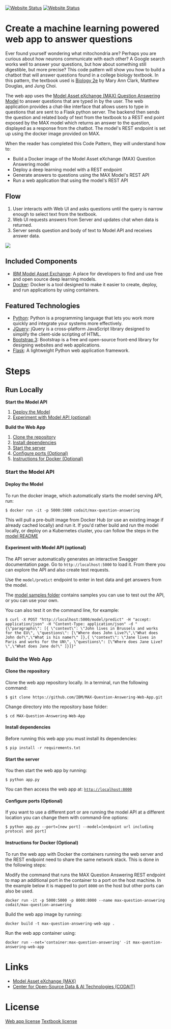 [![Website Status](https://img.shields.io/website/http/max-question-answering.max.us-south.containers.appdomain.cloud/swagger.json.svg?label=api+demo)](http://max-question-answering.max.us-south.containers.appdomain.cloud/) [![Website Status](https://img.shields.io/website/http/max-question-answering-web-app.max.us-south.containers.appdomain.cloud.svg)](http://max-question-answering-web-app.max.us-south.containers.appdomain.cloud/)

# Create a machine learning powered web app to answer questions

Ever found yourself wondering what mitochondria are? Perhaps you are curious about how neurons communicate with each other? A Google search works well to answer your questions, but how about something still digestible, but more precise? This code pattern will show you how to build a chatbot that will answer questions found in a college biology textbook. In this pattern, the textbook used is [Biology 2e](https://books.google.com/books/about/Biology_2e.html?id=JLPQtwEACAAJ) by Mary Ann Clark, Matthew Douglas, and Jung Choi. 

The web app uses the [Model Asset eXchange (MAX) Question Answering Model](https://github.com/IBM/MAX-Question-Answering) to answer questions that are typed in by the user. The web application provides a chat-like interface that allows users to type in questions that are sent to a Flask python server. The backend then sends the question and related body of text from the textbook to a REST end point exposed by the MAX model which returns an answer to the question, displayed as a response from the chatbot. The model's REST endpoint is set up using the docker image
provided on MAX.

When the reader has completed this Code Pattern, they will understand how to:

* Build a Docker image of the Model Asset eXchange (MAX) Question Answering model
* Deploy a deep learning model with a REST endpoint
* Generate answers to questions using the MAX Model's REST API
* Run a web application that using the model's REST API

## Flow

1. User interacts with Web UI and asks questions until the query is narrow enough to select text from the textbook.
2. Web UI requests answers from Server and updates chat when data is returned.
3. Server sends question and body of text to Model API and receives answer data.

![](example.png)

## Included Components

* [IBM Model Asset Exchange](https://developer.ibm.com/exchanges/models/): A place for developers to find and use
free and open source deep learning models.
* [Docker](https://www.docker.com): Docker is a tool designed to make it easier to create, deploy, and run applications
by using containers.

## Featured Technologies

* [Python](https://www.python.org/): Python is a programming language that lets you work more quickly and integrate
your systems more effectively.
* [JQuery](https://jquery.com): jQuery is a cross-platform JavaScript library designed to simplify the client-side
scripting of HTML.
* [Bootstrap 3](https://getbootstrap.com): Bootstrap is a free and open-source front-end library for designing websites
and web applications.
* [Flask](https://palletsprojects.com/p/flask/): A lightweight Python web application framework.

# Steps

## Run Locally

**Start the Model API**

1. [Deploy the Model](#deploy-the-model)
2. [Experiment with Model API (optional)](#experiment-with-model-api-optional)

**Build the Web App**

1. [Clone the repository](#clone-the-repository)
2. [Install dependencies](#install-dependencies)
3. [Start the server](#start-the-server)
4. [Configure ports (Optional)](#configure-ports-optional)
5. [Instructions for Docker (Optional)](#instructions-for-docker-optional)

### Start the Model API

#### Deploy the Model

To run the docker image, which automatically starts the model serving API, run:

```
$ docker run -it -p 5000:5000 codait/max-question-answering
```

This will pull a pre-built image from Docker Hub (or use an existing image if already cached locally) and run it.
If you'd rather build and run the model locally, or deploy on a Kubernetes cluster, you can follow the steps in the
[model README](https://github.ibm.com/CODAIT/MAX-Question-Answering#steps)

#### Experiment with Model API (optional)

The API server automatically generates an interactive Swagger documentation page.
Go to `http://localhost:5000` to load it. From there you can explore the API and also create test requests.

Use the `model/predict` endpoint to enter in text data and get answers from the model.

The [model samples folder](https://github.ibm.com/CODAIT/MAX-Question-Answering/tree/master/samples)
contains samples you can use to test out the API, or you can use your own.

You can also test it on the command line, for example:

```
$ curl -X POST "http://localhost:5000/model/predict" -H "accept: application/json" -H "Content-Type: application/json" -d "{\"paragraphs\": [{ \"context\": \"John lives in Brussels and works for the EU\", \"questions\": [\"Where does John Live?\",\"What does John do?\",\"What is his name?\" ]},{ \"context\": \"Jane lives in Paris and works for the UN\", \"questions\": [\"Where does Jane Live?\",\"What does Jane do?\" ]}]}"
```

### Build the Web App

#### Clone the repository

Clone the web app repository locally. In a terminal, run the following command:

```
$ git clone https://github.com/IBM/MAX-Question-Answering-Web-App.git
```

Change directory into the repository base folder:

```
$ cd MAX-Question-Answering-Web-App
```

#### Install dependencies

Before running this web app you must install its dependencies:

```
$ pip install -r requirements.txt
```

#### Start the server

You then start the web app by running:

```
$ python app.py
```

You can then access the web app at: [`http://localhost:8000`](http://localhost:8000)

#### Configure ports (Optional)

If you want to use a different port or are running the model API at a different location you can change them with command-line options:

```
$ python app.py --port=[new port] --model=[endpoint url including protocol and port]
```

#### Instructions for Docker (Optional)

To run the web app with Docker the containers running the web server and the REST endpoint need to share the same
network stack. This is done in the following steps:

Modify the command that runs the MAX Question Answering REST endpoint to map an additional port in the container to a
port on the host machine. In the example below it is mapped to port `8000` on the host but other ports can also be used.

    docker run -it -p 5000:5000 -p 8000:8000 --name max-question-answering codait/max-question-answering
    
Build the web app image by running:

    docker build -t max-question-answering-web-app .

Run the web app container using:

    docker run --net='container:max-question-answering' -it max-question-answering-web-app

# Links

* [Model Asset eXchange (MAX)](https://developer.ibm.com/code/exchanges/models/)
* [Center for Open-Source Data & AI Technologies (CODAIT)](https://developer.ibm.com/code/open/centers/codait/)

# License

[Web app license](LICENSE)
[Textbook license](https://creativecommons.org/licenses/by/4.0/)
